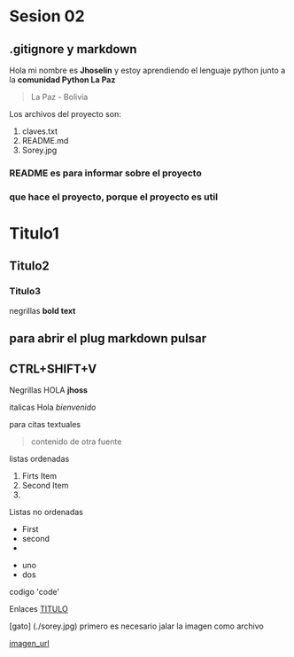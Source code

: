 # Sesion 02
## .gitignore y markdown

Hola mi nombre es **Jhoselin** y estoy aprendiendo el lenguaje python junto a la **comunidad Python La Paz**
>La Paz - Bolivia

Los archivos del proyecto son:
1. claves.txt
2. README.md
3. Sorey.jpg

### README es para informar sobre el proyecto
### que hace el proyecto, porque el proyecto es util
# Titulo1
## Titulo2
### Titulo3
negrillas
**bold text**
## para abrir el plug markdown pulsar
## CTRL+SHIFT+V

Negrillas
HOLA **jhoss**

italicas
Hola *bienvenido*

para citas textuales
> contenido de otra fuente

listas ordenadas
1. Firts Item
2. Second Item
3.  

Listas no ordenadas
- First
- second
-  
* uno
* dos
  
codigo
'code'

Enlaces
[TITULO](HTTPS://milaaz.org)

[gato] (./sorey.jpg) primero es necesario jalar la imagen como archivo

[imagen_url](https://images.app.goo.gl/aXQeqamF5Apy5HKfA)



